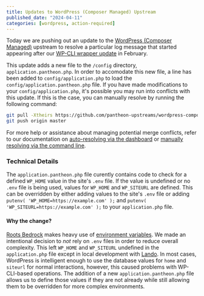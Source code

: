 ```yaml
---
title: Updates to WordPress (Composer Managed) Upstream
published_date: "2024-04-11"
categories: [wordpress, action-required]
---
```


Today we are pushing out an update to the [WordPress (Composer Managed)](/guides/wordpress-composer/pre-ga/wordpress-composer-managed) upstream to resolve a particular log message that started appearing after our [WP-CLI wrapper update](/release-notes/2024/02/wp-cli-changes) in February.

This update adds a new file to the `/config` directory, `application.pantheon.php`. In order to accomodate this new file, a line has been added to `config/application.php` to load the `config/application.pantheon.php` file. If you have made modifications to your `config/application.php`, it's possible you may run into conflicts with this update. If this is the case, you can manually resolve by running the following command:

```bash
git pull -Xtheirs https://github.com/pantheon-upstreams/wordpress-composer-managed.git main
git push origin master
```

For more help or assistance about managing potential merge conflicts, refer to our documentation on [auto-resolving via the dashboard](https://docs.pantheon.io/core-updates#apply-upstream-updates-manually-from-the-command-line-to-resolve-merge-conflicts) or [manually resolving via the command line](https://docs.pantheon.io/guides/git/resolve-merge-conflicts).

### Technical Details

The `application.pantheon.php` file curently contains code to check for a defined `WP_HOME` value in the site's `.env` file. If the value is undefined or no `.env` file is being used, values for `WP_HOME` and `WP_SITEURL` are defined. This can be overridden by either adding values to the site's `.env` file or adding `putenv( 'WP_HOME=https://example.com' );` and `putenv( 'WP_SITEURL=https://example.com' );` to your `application.php` file.

#### Why the change?

[Roots Bedrock](https://roots.io/bedrock/) makes heavy use of [environment variables](https://roots.io/bedrock/docs/environment-variables/). We made an intentional decision to _not_ rely on `.env` files in order to reduce overall complexity. This left `WP_HOME` and `WP_SITEURL` undefined in the `application.php` file except in local development with [Lando](https://lando.dev/). In most cases, WordPress is intelligent enough to use the database values for `home` and `siteurl` for normal interactions, however, this caused problems with WP-CLI-based operations. The addition of a new `application.pantheon.php` file allows us to define those values if they are not already while still allowing them to be overridden for more complex environments. 